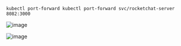 `kubectl port-forward kubectl port-forward svc/rocketchat-server 8082:3000`

![image](https://user-images.githubusercontent.com/5564129/156853175-03fc10ba-219b-4e12-950a-b5528a5a0306.png)

![image](https://user-images.githubusercontent.com/5564129/156853270-dffddca2-d416-43d7-84c8-711b50282136.png)
